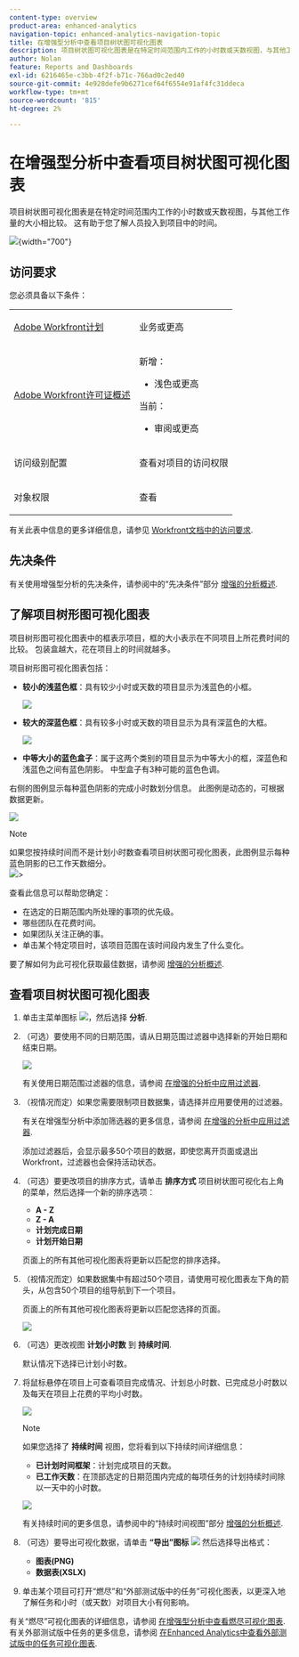 ```yaml
---
content-type: overview
product-area: enhanced-analytics
navigation-topic: enhanced-analytics-navigation-topic
title: 在增强型分析中查看项目树状图可视化图表
description: 项目树状图可视化图表是在特定时间范围内工作的小时数或天数视图，与其他工作量的大小相比较。 这有助于您了解人员投入到项目中的时间。
author: Nolan
feature: Reports and Dashboards
exl-id: 6216465e-c3bb-4f2f-b71c-766ad0c2ed40
source-git-commit: 4e928defe9b6271cef64f6554e91af4fc31ddeca
workflow-type: tm+mt
source-wordcount: '815'
ht-degree: 2%

---
```


# 在增强型分析中查看项目树状图可视化图表

<!-- Audited: 12/2023 -->

项目树状图可视化图表是在特定时间范围内工作的小时数或天数视图，与其他工作量的大小相比较。 这有助于您了解人员投入到项目中的时间。

![](assets/project-treemap-350x126.png){width="700"}

## 访问要求

您必须具备以下条件：

<table style="table-layout:auto"> 
 <col> 
 <col> 
 <tbody> 
  <tr> 
   <td role="rowheader"><a href="https://www.workfront.com/plans" target="_blank">Adobe Workfront计划</a></td> 
   <td> <p>业务或更高</p> </td> 
  </tr> 
  <tr> 
   <td role="rowheader"><a href="../administration-and-setup/add-users/access-levels-and-object-permissions/wf-licenses.md" class="MCXref xref">Adobe Workfront许可证概述</a></td> 
   <td>   <p>新增：</p> 
   <ul><li>浅色或更高</li></ul>
   <p>当前：</p>
   <ul><li>审阅或更高</li></ul>
 </td> 
  </tr> 
  <tr> 
   <td role="rowheader">访问级别配置</td> 
   <td> <p>查看对项目的访问权限</p> <!--<p>Note: If you still don't have access, ask your Workfront administrator if they set additional restrictions in your access level.<br>For information on how a Workfront administrator can change your access level, see <a href="../administration-and-setup/add-users/configure-and-grant-access/create-modify-access-levels.md" class="MCXref xref">Create or modify custom access levels</a>.</p>--> </td> 
  </tr> 
  <tr> 
   <td role="rowheader">对象权限</td> 
   <td> <p>查看</p> <!--<p>For information on requesting additional access, see <a href="../workfront-basics/grant-and-request-access-to-objects/request-access.md" class="MCXref xref">Request access to objects </a>.</p>--> </td> 
  </tr> 
 </tbody> 
</table>

有关此表中信息的更多详细信息，请参见 [Workfront文档中的访问要求](/help/quicksilver/administration-and-setup/add-users/access-levels-and-object-permissions/access-level-requirements-in-documentation.md).

## 先决条件

有关使用增强型分析的先决条件，请参阅中的“先决条件”部分 [增强的分析概述](../enhanced-analytics/enhanced-analytics-overview.md).

## 了解项目树形图可视化图表

项目树形图可视化图表中的框表示项目，框的大小表示在不同项目上所花费时间的比较。 包装盒越大，花在项目上的时间就越多。

项目树形图可视化图表包括：

* **较小的浅蓝色框**：具有较少小时或天数的项目显示为浅蓝色的小框。

  ![](assets/project-treemap-smaller-box.png)

* **较大的深蓝色框**：具有较多小时或天数的项目显示为具有深蓝色的大框。

  ![](assets/project-treemap-larger-box-350x205.png)

* **中等大小的蓝色盒子**：属于这两个类别的项目显示为中等大小的框，深蓝色和浅蓝色之间有蓝色阴影。 中型盒子有3种可能的蓝色色调。

右侧的图例显示每种蓝色阴影的完成小时数划分信息。 此图例是动态的，可根据数据更新。

![](assets/project-treemap-hours-completed.png)

>[!NOTE]
>
>如果您按持续时间而不是计划小时数查看项目树状图可视化图表，此图例显示每种蓝色阴影的已工作天数细分。\
>![](assets/project-treemap-days-worked.png)>

查看此信息可以帮助您确定：

* 在选定的日期范围内所处理的事项的优先级。
* 哪些团队在花费时间。
* 如果团队关注正确的事。
* 单击某个特定项目时，该项目范围在该时间段内发生了什么变化。

要了解如何为此可视化获取最佳数据，请参阅 [增强的分析概述](../enhanced-analytics/enhanced-analytics-overview.md).

## 查看项目树状图可视化图表

1. 单击主菜单图标 ![](assets/main-menu-icon-16x12.png)，然后选择 **分析**.
1. （可选）要使用不同的日期范围，请从日期范围过滤器中选择新的开始日期和结束日期。

   ![](assets/filters-select-date-range-350x344.png)

   有关使用日期范围过滤器的信息，请参阅 [在增强的分析中应用过滤器](../enhanced-analytics/use-enhanced-analytics-filters.md).

1. （视情况而定）如果您需要限制项目数据集，请选择并应用要使用的过滤器。

   有关在增强型分析中添加筛选器的更多信息，请参阅 [在增强的分析中应用过滤器](../enhanced-analytics/use-enhanced-analytics-filters.md).

   添加过滤器后，会显示最多50个项目的数据，即使您离开页面或退出Workfront，过滤器也会保持活动状态。

1. （可选）要更改项目的排序方式，请单击 **排序方式** 项目树状图可视化右上角的菜单，然后选择一个新的排序选项：

   * **A - Z**
   * **Z - A**
   * **计划完成日期**
   * **计划开始日期**

   页面上的所有其他可视化图表将更新以匹配您的排序选择。

1. （视情况而定）如果数据集中有超过50个项目，请使用可视化图表左下角的箭头，从包含50个项目的组导航到下一个项目。

   页面上的所有其他可视化图表将更新以匹配您选择的页面。

   ![](assets/pagination-350x118.png)

1. （可选）更改视图 **计划小时数** 到 **持续时间**.

   默认情况下选择已计划小时数。

1. 将鼠标悬停在项目上可查看项目完成情况、计划总小时数、已完成总小时数以及每天在项目上花费的平均小时数。

   ![](assets/project-treemap-project-details-350x404.png)

   >[!NOTE]
   >
   >如果您选择了 **持续时间** 视图，您将看到以下持续时间详细信息：
   >
   >* **已计划时间框架**：计划完成项目的天数。
   >* **已工作天数**：在顶部选定的日期范围内完成的每项任务的计划持续时间除以一天中的小时数。
   >   
   >![](assets/duration-treemap-350x159.png)
   >
   >有关持续时间的更多信息，请参阅中的“持续时间视图”部分 [增强的分析概述](../enhanced-analytics/enhanced-analytics-overview.md).

1. （可选）要导出可视化数据，请单击 **“导出”图标** ![](assets/export.png) 然后选择导出格式：

   * **图表(PNG)**
   * **数据表(XSLX)**

1. 单击某个项目可打开“燃尽”和“外部测试版中的任务”可视化图表，以更深入地了解任务和小时（或天数）对项目大小有何影响。

有关“燃尽”可视化图表的详细信息，请参阅 [在增强型分析中查看燃尽可视化图表](../enhanced-analytics/burndown-overview.md). 有关外部测试版中任务的更多信息，请参阅 [在Enhanced Analytics中查看外部测试版中的任务可视化图表](../enhanced-analytics/tasks-in-flight-overview.md).

